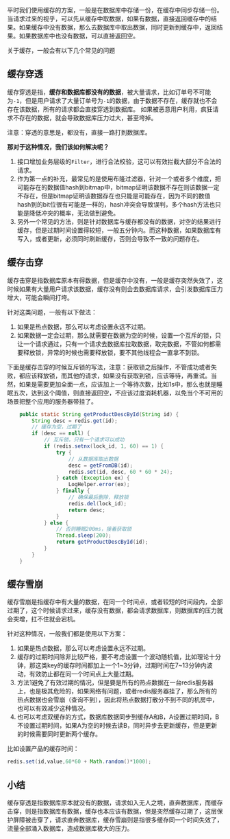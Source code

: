 平时我们使用缓存的方案，一般是在数据库中存储一份，在缓存中同步存储一份。当请求过来的视乎，可以先从缓存中取数据，如果有数据，直接返回缓存中的结果。如果缓存中没有数据，那么去数据库中取出数据，同时更新到缓存中，返回结果。如果数据库中也没有数据，可以直接返回空。

关于缓存，一般会有以下几个常见的问题

## 缓存穿透
缓存穿透是指，**缓存和数据库都没有的数据**，被大量请求，比如订单号不可能为`-1`，但是用户请求了大量订单号为`-1`的数据，由于数据不存在，缓存就也不会存在该数据，所有的请求都会直接穿透到数据库。
如果被恶意用户利用，疯狂请求不存在的数据，就会导致数据库压力过大，甚至垮掉。

注意：穿透的意思是，都没有，直接一路打到数据库。

**那对于这种情况，我们该如何解决呢？**

1. 接口增加业务层级的`Filter`，进行合法校验，这可以有效拦截大部分不合法的请求。
2. 作为第一点的补充，最常见的是使用布隆过滤器，针对一个或者多个维度，把可能存在的数据值hash到bitmap中，bitmap证明该数据不存在则该数据一定不存在，但是bitmap证明该数据存在也只能是可能存在，因为不同的数值hash到的bit位很有可能是一样的，hash冲突会导致误判，多个hash方法也只能是降低冲突的概率，无法做到避免。
3. 另外一个常见的方法，则是针对数据库与缓存都没有的数据，对空的结果进行缓存，但是过期时间设置得较短，一般五分钟内。而这种数据，如果数据库有写入，或者更新，必须同时刷新缓存，否则会导致不一致的问题存在。


## 缓存击穿
缓存击穿是指数据库原本有得数据，但是缓存中没有，一般是缓存突然失效了，这时候如果有大量用户请求该数据，缓存没有则会去数据库请求，会引发数据库压力增大，可能会瞬间打垮。

针对这类问题，一般有以下做法：
1. 如果是热点数据，那么可以考虑设置永远不过期。
2. 如果数据一定会过期，那么就需要在数据为空的时候，设置一个互斥的锁，只让一个请求通过，只有一个请求去数据库拉取数据，取完数据，不管如何都需要释放锁，异常的时候也需要释放锁，要不其他线程会一直拿不到锁。

下面是缓存击穿的时候互斥锁的写法，注意：获取锁之后操作，不管成功或者失败，都应该释放锁，而其他的请求，如果没有获取到锁，应该等待，再重试。当然，如果是需要更加全面一点，应该加上一个等待次数，比如1s中，那么也就是睡眠五次，达到这个阈值，则直接返回空，不应该过度消耗机器，以免当个不可用的场景把整个应用的服务器带挂了。

```java
    public static String getProductDescById(String id) {
        String desc = redis.get(id);
        // 缓存为空，过期了
        if (desc == null) {
            // 互斥锁，只有一个请求可以成功
            if (redis.setnx(lock_id, 1, 60) == 1) {
                try {
                    // 从数据库取出数据
                    desc = getFromDB(id);
                    redis.set(id, desc, 60 * 60 * 24);
                } catch (Exception ex) {
                    LogHelper.error(ex);
                } finally {
                    // 确保最后删除，释放锁
                    redis.del(lock_id);
                    return desc;
                }
            } else {
                // 否则睡眠200ms，接着获取锁
                Thread.sleep(200);
                return getProductDescById(id);
            }
        }
    }
```
## 缓存雪崩

缓存雪崩是指缓存中有大量的数据，在同一个时间点，或者较短的时间段内，全部过期了，这个时候请求过来，缓存没有数据，都会请求数据库，则数据库的压力就会突增，扛不住就会宕机。

针对这种情况，一般我们都是使用以下方案：
1. 如果是热点数据，那么可以考虑设置永远不过期。
2. 缓存的过期时间除非比较严格，要不考虑设置一个波动随机值，比如理论十分钟，那这类key的缓存时间都加上一个1~3分钟，过期时间在7~13分钟内波动，有效防止都在同一个时间点上大量过期。
3. 方法1避免了有效过期的情况，但是要是所有的热点数据在一台redis服务器上，也是极其危险的，如果网络有问题，或者redis服务器挂了，那么所有的热点数据也会雪崩（查询不到），因此将热点数据打散分不到不同的机房中，也可以有效减少这种情况。
4. 也可以考虑双缓存的方式，数据库数据同步到缓存A和B，A设置过期时间，B不设置过期时间，如果A为空的时候去读B，同时异步去更新缓存，但是更新的时候需要同时更新两个缓存。

比如设置产品的缓存时间：
```java
redis.set(id,value,60*60 + Math.random()*1000);
```


## 小结
缓存穿透是指数据库原本就没有的数据，请求如入无人之境，直奔数据库，而缓存击穿，则是指数据库有数据，缓存也本应该有数据，但是突然缓存过期了，这层保护屏障被击穿了，请求直奔数据库，缓存雪崩则是指很多缓存同一个时间失效了，流量全部涌入数据库，造成数据库极大的压力。